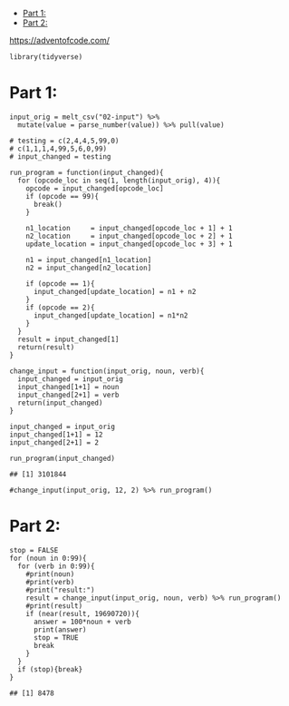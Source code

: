 -   [Part 1:](#part-1)
-   [Part 2:](#part-2)

<a href="https://adventofcode.com/" class="uri">https://adventofcode.com/</a>

    library(tidyverse)

Part 1:
=======

    input_orig = melt_csv("02-input") %>% 
      mutate(value = parse_number(value)) %>% pull(value)

    # testing = c(2,4,4,5,99,0)
    # c(1,1,1,4,99,5,6,0,99)
    # input_changed = testing

    run_program = function(input_changed){
      for (opcode_loc in seq(1, length(input_orig), 4)){
        opcode = input_changed[opcode_loc]
        if (opcode == 99){
          break()
        }
        
        n1_location     = input_changed[opcode_loc + 1] + 1
        n2_location     = input_changed[opcode_loc + 2] + 1
        update_location = input_changed[opcode_loc + 3] + 1
        
        n1 = input_changed[n1_location]
        n2 = input_changed[n2_location]
        
        if (opcode == 1){
          input_changed[update_location] = n1 + n2
        }
        if (opcode == 2){
          input_changed[update_location] = n1*n2
        }
      }
      result = input_changed[1]
      return(result)
    }

    change_input = function(input_orig, noun, verb){
      input_changed = input_orig
      input_changed[1+1] = noun
      input_changed[2+1] = verb
      return(input_changed)
    }

    input_changed = input_orig
    input_changed[1+1] = 12
    input_changed[2+1] = 2

    run_program(input_changed)

    ## [1] 3101844

    #change_input(input_orig, 12, 2) %>% run_program()

Part 2:
=======

    stop = FALSE
    for (noun in 0:99){
      for (verb in 0:99){
        #print(noun)
        #print(verb)
        #print("result:")
        result = change_input(input_orig, noun, verb) %>% run_program()
        #print(result)
        if (near(result, 19690720)){
          answer = 100*noun + verb
          print(answer)
          stop = TRUE
          break
        }
      }
      if (stop){break}
    }

    ## [1] 8478
